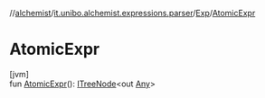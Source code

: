 //[alchemist](../../../index.md)/[it.unibo.alchemist.expressions.parser](../index.md)/[Exp](index.md)/[AtomicExpr](-atomic-expr.md)

# AtomicExpr

[jvm]\
fun [AtomicExpr](-atomic-expr.md)(): [ITreeNode](../../it.unibo.alchemist.expressions.interfaces/-i-tree-node/index.md)<out [Any](https://kotlinlang.org/api/latest/jvm/stdlib/kotlin/-any/index.html)>
